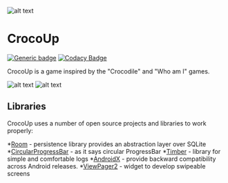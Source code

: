 ![alt text](https://github.com/totenhund/guess-it-game/blob/master/screenshots/gitbanner.png?raw=true)

# CrocoUp

[![Generic badge](https://img.shields.io/badge/platform-android-<COLOR>.svg)](https://shields.io/)
[![Codacy Badge](https://app.codacy.com/project/badge/Grade/7eaefe5685234146af8b8940836dd860)](https://www.codacy.com/gh/totenhund/CrocoUp/dashboard?utm_source=github.com&amp;utm_medium=referral&amp;utm_content=totenhund/CrocoUp&amp;utm_campaign=Badge_Grade)

CrocoUp is a game inspired by the "Crocodile" and "Who am I" games.

![alt text](https://github.com/totenhund/guess-it-game/blob/master/screenshots/screen1.jpg?raw=true)
![alt text](https://github.com/totenhund/guess-it-game/blob/master/screenshots/screen2.jpg?raw=true)
## Libraries

CrocoUp uses a number of open source projects and libraries to work properly:

  *[Room](https://developer.android.com/jetpack/androidx/releases/room) - persistence library provides an abstraction layer over SQLite
  *[CircularProgressBar](https://github.com/lopspower/CircularProgressBar) - as it says circular ProgressBar
  *[Timber](https://github.com/JakeWharton/timber) - library for simple and comfortable logs
  *[AndroidX](https://developer.android.com/jetpack/androidx) - provide backward compatibility across Android releases.
  *[ViewPager2](https://developer.android.com/jetpack/androidx/releases/viewpager2) - widget to develop swipeable screens
